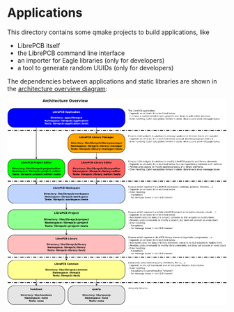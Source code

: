 # Applications

This directory contains some qmake projects to build applications, like

- LibrePCB itself
- the LibrePCB command line interface
- an importer for Eagle libraries (only for developers)
- a tool to generate random UUIDs (only for developers)

The dependencies between applications and static libraries are shown in the
[architecture overview diagram](../dev/diagrams/svg/architecture_overview.svg):

![Architecture Overview Diagram](../dev/doxygen/images/architecture_overview.png)
